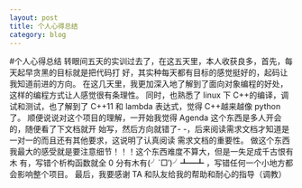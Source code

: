 ```yaml
---
layout: post
title: 个人心得总结
category: blog
---
```


#个人心得总结
转眼间五天的实训过去了，在这五天里，本人收获良多，首先，每天起早贪黑的目标就是把代码打
好，其实种每天都有目标的感觉挺好的，起码让我知道前进的方向。
在这几天里，我更加深入地了解到了面向对象编程的好处，这样的编程方式让人感觉很有条理性。
同时，也熟悉了 linux 下 C++的编译，调试和测试，也了解到了 C++11 和 lambda 表达式，觉得
C++越来越像 python 了。
顺便说说对这个项目的理解，一开始我觉得 Agenda 这个东西是多人开会的，随便看了下文档就开
始写，然后方向就错了- -，后来阅读需求文档才知道是一对一的而且还有其他要求，这说明了认真阅读
需求文档的重要性。
做这个东西我最大的感受就是要注意细节！！！这个东西难度不算大，但是一失足成千古恨有木
有，写错个析构函数就全 0 分有木有(╯`□′)╯┻━┻ ，写错任何一个小地方都会影响整个项目。
最后，我要感谢 TA 和队友给我的帮助和耐心的指导（调教）

